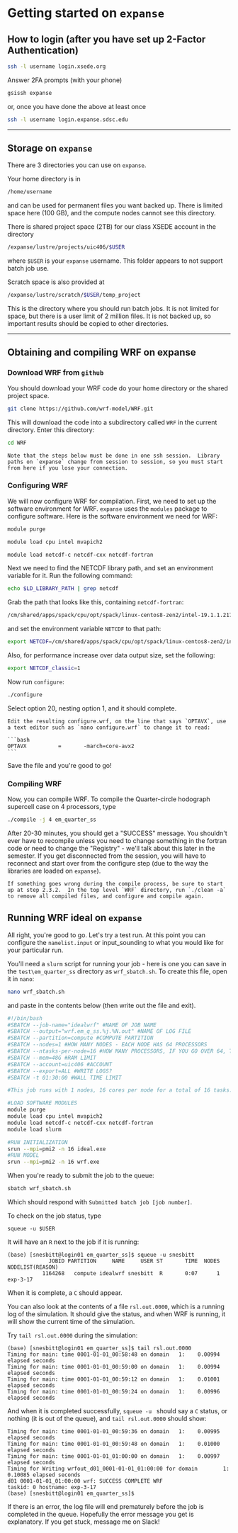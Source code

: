 # Getting started on `expanse`

## How to login (after you have set up 2-Factor Authentication)

```bash
ssh -l username login.xsede.org
```

Answer 2FA prompts (with your phone)

```bash
gsissh expanse
```

or, once you have done the above at least once

```bash
ssh -l username login.expanse.sdsc.edu
```

---

## Storage on `expanse`

There are 3 directories you can use on `expanse`.

Your home directory is in

```bash
/home/username
```

and can be used for permanent files you want backed up.  There is limited space here (100 GB), and the compute nodes cannot see this directory.

There is shared project space (2TB) for our class XSEDE account in the directory

```bash
/expanse/lustre/projects/uic406/$USER
```

where `$USER` is your `expanse` username.  This folder appears to not support batch job use.

Scratch space is also provided at

```bash
/expanse/lustre/scratch/$USER/temp_project
```

This is the directory where you should run batch jobs.  It is not limited for space, but there is a user limit of 2 million files.  It is not backed up, so important results should be copied to other directories.

---

## Obtaining and compiling WRF on expanse

### Download WRF from `github`

You should download your WRF code do your home directory or the shared project space.

```bash
git clone https://github.com/wrf-model/WRF.git
```

This will download the code into a subdirectory called `WRF` in the current directory. Enter this directory:

```bash
cd WRF
```

```{caution}
Note that the steps below must be done in one ssh session.  Library paths on `expanse` change from session to session, so you must start from here if you lose your connection.
```

### Configuring WRF

We will now configure WRF for compilation.  First, we need to set up the software environment for WRF.  `expanse` uses the `modules` package to configure software.  Here is the software environment we need for WRF:

```bash
module purge

module load cpu intel mvapich2

module load netcdf-c netcdf-cxx netcdf-fortran
```

Next we need to find the NETCDF library path, and set an environment variable for it.  Run the following command:

```bash
echo $LD_LIBRARY_PATH | grep netcdf

```

Grab the path that looks like this, containing `netcdf-fortran`:

```bash
/cm/shared/apps/spack/cpu/opt/spack/linux-centos8-zen2/intel-19.1.1.217/netcdf-fortran-4.5.3-2wjlrztnogahr6sgpaxuwwd2mfl5ligr/
```

and set the environment variable `NETCDF` to that path:

```bash
export NETCDF=/cm/shared/apps/spack/cpu/opt/spack/linux-centos8-zen2/intel-19.1.1.217/netcdf-fortran-4.5.3-2wjlrztnogahr6sgpaxuwwd2mfl5ligr/
```

Also, for performance increase over data output size, set the following:

```bash
export NETCDF_classic=1
```

Now run `configure`:

```bash
./configure

```

Select option 20, nesting option 1, and it should complete.

````{note}
Edit the resulting configure.wrf, on the line that says `OPTAVX`, use a text editor such as `nano configure.wrf` to change it to read:

```bash
OPTAVX          =       -march=core-avx2
```

````

Save the file and you're good to go!

### Compiling WRF

Now, you can compile WRF.  To compile the Quarter-circle hodograph supercell case on 4 processors, type

```bash
./compile -j 4 em_quarter_ss
```

After 20-30 minutes, you should get a "SUCCESS" message.  You shouldn't ever have to recompile unless you need to change something in the fortran code or need to change the "Registry" - we'll talk about this later in the semester.  If you get disconnected from the session, you will have to reconnect and start over from the configure step (due to the way the libraries are loaded on `expanse`).

```{note}
If something goes wrong during the compile process, be sure to start up at step 2.3.2.  In the top level `WRF` directory, run `./clean -a` to remove all compiled files, and configure and compile again.
```

## Running WRF ideal on `expanse`

All right, you're good to go.  Let's try a test run.  At this point you can configure the `namelist.input` or input_sounding to what you would like for your particular run.

You'll need a `slurm` script for running your job - here is one you can save in the `test\em_quarter_ss` directory as `wrf_sbatch.sh`.  To create this file, open it in `nano`:

```bash
nano wrf_sbatch.sh
```

and paste in the contents below (then write out the file and exit).

```bash
#!/bin/bash
#SBATCH --job-name="idealwrf" #NAME OF JOB NAME
#SBATCH --output="wrf.em_q_ss.%j.%N.out" #NAME OF LOG FILE
#SBATCH --partition=compute #COMPUTE PARTITION
#SBATCH --nodes=1 #HOW MANY NODES - EACH NODE HAS 64 PROCESSORS
#SBATCH --ntasks-per-node=16 #HOW MANY PROCESSORS, IF YOU GO OVER 64, TAKE MORE NODES
#SBATCH --mem=48G #RAM LIMIT
#SBATCH --account=uic406 #ACCOUNT
#SBATCH --export=ALL #WRITE LOGS?
#SBATCH -t 01:30:00 #WALL TIME LIMIT

#This job runs with 1 nodes, 16 cores per node for a total of 16 tasks.

#LOAD SOFTWARE MODULES
module purge
module load cpu intel mvapich2
module load netcdf-c netcdf-cxx netcdf-fortran
module load slurm

#RUN INITIALIZATION
srun --mpi=pmi2 -n 16 ideal.exe
#RUN MODEL
srun --mpi=pmi2 -n 16 wrf.exe
```

When you're ready to submit the job to the queue:

```bash
sbatch wrf_sbatch.sh
```

Which should respond with `Submitted batch job [job number]`.

To check on the job status, type

```
squeue -u $USER
```

It will have an `R` next to the job if it is running:
```
(base) [snesbitt@login01 em_quarter_ss]$ squeue -u snesbitt
             JOBID PARTITION     NAME     USER ST       TIME  NODES NODELIST(REASON)
           1164268   compute idealwrf snesbitt  R       0:07      1 exp-3-17
```

When it is complete, a `C` should appear.

You can also look at the contents of a file `rsl.out.0000`, which is a running log of the simulation.  It should give the status, and when WRF is running, it will show the current time of the simulation.

Try `tail rsl.out.0000` during the simulation:
```
(base) [snesbitt@login01 em_quarter_ss]$ tail rsl.out.0000
Timing for main: time 0001-01-01_00:58:48 on domain   1:    0.00994 elapsed seconds
Timing for main: time 0001-01-01_00:59:00 on domain   1:    0.00994 elapsed seconds
Timing for main: time 0001-01-01_00:59:12 on domain   1:    0.01001 elapsed seconds
Timing for main: time 0001-01-01_00:59:24 on domain   1:    0.00996 elapsed seconds
```

And when it is completed successfully, `squeue -u ` should say a `C` status, or nothing (it is out of the queue), and `tail rsl.out.0000` should show:

```
Timing for main: time 0001-01-01_00:59:36 on domain   1:    0.00995 elapsed seconds
Timing for main: time 0001-01-01_00:59:48 on domain   1:    0.01000 elapsed seconds
Timing for main: time 0001-01-01_01:00:00 on domain   1:    0.00997 elapsed seconds
Timing for Writing wrfout_d01_0001-01-01_01:00:00 for domain        1:    0.10085 elapsed seconds
d01 0001-01-01_01:00:00 wrf: SUCCESS COMPLETE WRF
taskid: 0 hostname: exp-3-17
(base) [snesbitt@login01 em_quarter_ss]$
```

If there is an error, the log file will end prematurely before the job is completed in the queue.  Hopefully the error message you get is explanatory.  If you get stuck, message me on Slack!
